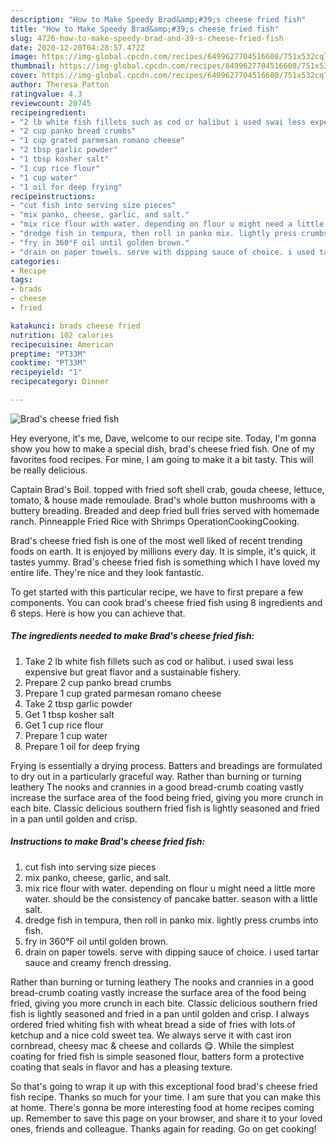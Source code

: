 ```yaml
---
description: "How to Make Speedy Brad&amp;#39;s cheese fried fish"
title: "How to Make Speedy Brad&amp;#39;s cheese fried fish"
slug: 4726-how-to-make-speedy-brad-and-39-s-cheese-fried-fish
date: 2020-12-20T04:28:57.472Z
image: https://img-global.cpcdn.com/recipes/6499627704516608/751x532cq70/brads-cheese-fried-fish-recipe-main-photo.jpg
thumbnail: https://img-global.cpcdn.com/recipes/6499627704516608/751x532cq70/brads-cheese-fried-fish-recipe-main-photo.jpg
cover: https://img-global.cpcdn.com/recipes/6499627704516608/751x532cq70/brads-cheese-fried-fish-recipe-main-photo.jpg
author: Theresa Patton
ratingvalue: 4.3
reviewcount: 20745
recipeingredient:
- "2 lb white fish fillets such as cod or halibut i used swai less expensive but great flavor and a sustainable fishery"
- "2 cup panko bread crumbs"
- "1 cup grated parmesan romano cheese"
- "2 tbsp garlic powder"
- "1 tbsp kosher salt"
- "1 cup rice flour"
- "1 cup water"
- "1 oil for deep frying"
recipeinstructions:
- "cut fish into serving size pieces"
- "mix panko, cheese, garlic, and salt."
- "mix rice flour with water. depending on flour u might need a little more water. should be the consistency of pancake batter. season with a little salt."
- "dredge fish in tempura, then roll in panko mix. lightly press crumbs into fish."
- "fry in 360°F oil until golden brown."
- "drain on paper towels. serve with dipping sauce of choice. i used tartar sauce and creamy french dressing."
categories:
- Recipe
tags:
- brads
- cheese
- fried

katakunci: brads cheese fried 
nutrition: 102 calories
recipecuisine: American
preptime: "PT33M"
cooktime: "PT33M"
recipeyield: "1"
recipecategory: Dinner

---
```



![Brad&#39;s cheese fried fish](https://img-global.cpcdn.com/recipes/6499627704516608/751x532cq70/brads-cheese-fried-fish-recipe-main-photo.jpg)

Hey everyone, it's me, Dave, welcome to our recipe site. Today, I'm gonna show you how to make a special dish, brad&#39;s cheese fried fish. One of my favorites food recipes. For mine, I am going to make it a bit tasty. This will be really delicious.

Captain Brad&#39;s Boil. topped with fried soft shell crab, gouda cheese, lettuce, tomato, &amp; house made remoulade. Brad&#39;s whole button mushrooms with a buttery breading. Breaded and deep fried bull fries served with homemade ranch. Pinneapple Fried Rice with Shrimps OperationCookingCooking.

Brad&#39;s cheese fried fish is one of the most well liked of recent trending foods on earth. It is enjoyed by millions every day. It is simple, it's quick, it tastes yummy. Brad&#39;s cheese fried fish is something which I have loved my entire life. They're nice and they look fantastic.


To get started with this particular recipe, we have to first prepare a few components. You can cook brad&#39;s cheese fried fish using 8 ingredients and 6 steps. Here is how you can achieve that.

<!--inarticleads1-->

##### The ingredients needed to make Brad&#39;s cheese fried fish:

1. Take 2 lb white fish fillets such as cod or halibut. i used swai less expensive but great flavor and a sustainable fishery.
1. Prepare 2 cup panko bread crumbs
1. Prepare 1 cup grated parmesan romano cheese
1. Take 2 tbsp garlic powder
1. Get 1 tbsp kosher salt
1. Get 1 cup rice flour
1. Prepare 1 cup water
1. Prepare 1 oil for deep frying


Frying is essentially a drying process. Batters and breadings are formulated to dry out in a particularly graceful way. Rather than burning or turning leathery The nooks and crannies in a good bread-crumb coating vastly increase the surface area of the food being fried, giving you more crunch in each bite. Classic delicious southern fried fish is lightly seasoned and fried in a pan until golden and crisp. 

<!--inarticleads2-->

##### Instructions to make Brad&#39;s cheese fried fish:

1. cut fish into serving size pieces
1. mix panko, cheese, garlic, and salt.
1. mix rice flour with water. depending on flour u might need a little more water. should be the consistency of pancake batter. season with a little salt.
1. dredge fish in tempura, then roll in panko mix. lightly press crumbs into fish.
1. fry in 360°F oil until golden brown.
1. drain on paper towels. serve with dipping sauce of choice. i used tartar sauce and creamy french dressing.


Rather than burning or turning leathery The nooks and crannies in a good bread-crumb coating vastly increase the surface area of the food being fried, giving you more crunch in each bite. Classic delicious southern fried fish is lightly seasoned and fried in a pan until golden and crisp. I always ordered fried whiting fish with wheat bread a side of fries with lots of ketchup and a nice cold sweet tea. We always serve it with cast iron cornbread, cheesy mac &amp; cheese and collards 😋. While the simplest coating for fried fish is simple seasoned flour, batters form a protective coating that seals in flavor and has a pleasing texture. 

So that's going to wrap it up with this exceptional food brad&#39;s cheese fried fish recipe. Thanks so much for your time. I am sure that you can make this at home. There's gonna be more interesting food at home recipes coming up. Remember to save this page on your browser, and share it to your loved ones, friends and colleague. Thanks again for reading. Go on get cooking!
